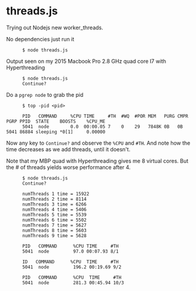 # threads.js

Trying out Nodejs new worker_threads.

No dependencies just run it

```
      $ node threads.js
```

Output seen on my 2015 Macbook Pro 2.8 GHz quad core I7 with Hyperthreading

```
      $ node threads.js
      Continue?
```
Do a `pgrep node` to grab the pid

```
      $ top -pid <pid>

      PID   COMMAND     %CPU TIME     #TH  #WQ  #POR MEM   PURG CMPR PGRP PPID  STATE    BOOSTS    %CPU_ME
      5041  node        0.0  00:00.05 7    0    29   7848K 0B   0B   5041 86884 sleeping *0[1]     0.00000

```

Now any key to `Continue?` and observe the `%CPU` and `#TH`. And note how the time decreases as we add threads, until it doesn't.

Note that my MBP quad with Hyperthreading gives me 8 virtual cores. But the # of threads yields worse performance after 4.

```
      $ node threads.js
      Continue?

      numThreads 1 time = 15922
      numThreads 2 time = 8114
      numThreads 3 time = 6266
      numThreads 4 time = 5406
      numThreads 5 time = 5539
      numThreads 6 time = 5502
      numThreads 7 time = 5627
      numThreads 8 time = 5603
      numThreads 9 time = 5628
```

```
      PID   COMMAND      %CPU TIME     #TH
      5041  node         97.0 00:07.93 8/1
```

```
      ID   COMMAND      %CPU  TIME     #TH
      5041  node         196.2 00:19.69 9/2
```

```
      PID   COMMAND      %CPU  TIME     #TH
      5041  node         281.3 00:45.94 10/3
```
